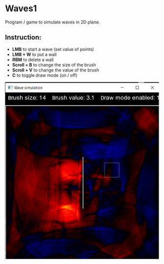 # Waves1
Program / game to simulate waves in 2D plane.

## Instruction:

  * **LMB** to start a wave (set value of points)
  * **LMB + W** to put a wall
  * **RBM** to delete a wall
  * **Scroll + B** to change the size of the brush
  * **Scroll + V** to change the value of the brush
  * **C** to toggle draw mode (on / off)

![alt text](https://github.com/Kirill4Smirnov/Waves1/blob/master/2022-07-05%20(2).png?raw=true)
